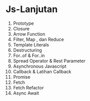 # Js-Lanjutan
1. Prototype
2. Closure
3. Arrow Function
4. Filter, Map , dan Reduce
5. Template Literals
6. Destructuring
7. For..of & For..in
8. Spread Operator & Rest Parameter
9. Asynchronous Javascript
10. Callback & Latihan Callback
11. Promise
12. Fetch
13. Fetch Refactor
14. Async Await
